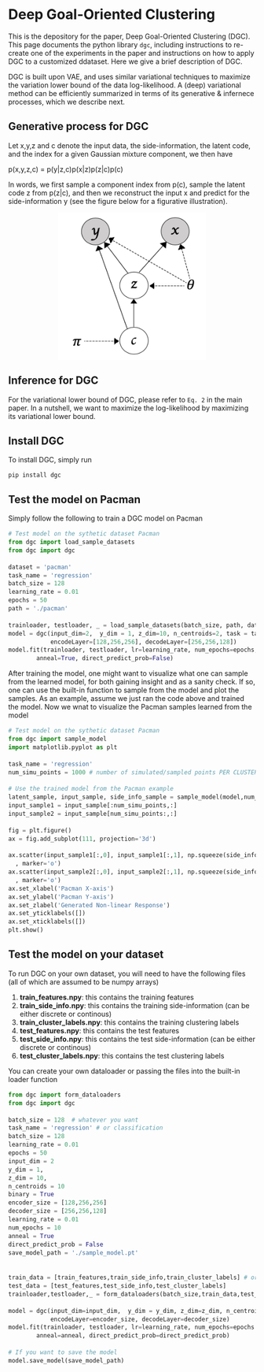 # Deep Goal-Oriented Clustering

This is the depository for the paper, Deep Goal-Oriented Clustering (DGC). This page documents the python library ```dgc```, including instructions to re-create one of the experiments in the paper and instructions on how to apply DGC to a customized ddataset. Here we give a brief description of DGC.

DGC is built upon VAE, and uses similar variational techniques to maximize the variation lower bound of the data log-likelihood. A (deep) variational method can be efficiently summarized in terms of its generative & infernece processes, which we describe next. 

## Generative process for DGC
Let x,y,z and c denote the input data, the side-information, the latent code, and the index for a given Gaussian mixture component, we then have

p(x,y,z,c) = p(y|z,c)p(x|z)p(z|c)p(c)

In words, we first sample a component index from p(c), sample the latent code z from p(z|c), and then we reconstruct the input x and predict for the side-information y (see the figure below for a figurative illustration). 

<p align="center">
<img align="middle" src="./bayesian_net.png" alt="DGC Generative Model" width="300" height="300" />
</p>


## Inference for DGC
For the variational lower bound of DGC, please refer to ```Eq. 2``` in the main paper. In a nutshell, we want to maximize the log-likelihood by maximizing its variational lower bound. 


## Install DGC
To install DGC, simply run
```shell
pip install dgc
```

## Test the model on Pacman
Simply follow the following to train a DGC model on Pacman
```python
# Test model on the sythetic dataset Pacman
from dgc import load_sample_datasets
from dgc import dgc

dataset = 'pacman'
task_name = 'regression'
batch_size = 128
learning_rate = 0.01
epochs = 50
path = './pacman'

trainloader, testloader, _ = load_sample_datasets(batch_size, path, dataset)
model = dgc(input_dim=2,  y_dim = 1, z_dim=10, n_centroids=2, task = task_name, binary=True,
            encodeLayer=[128,256,256], decodeLayer=[256,256,128])
model.fit(trainloader, testloader, lr=learning_rate, num_epochs=epochs,
        anneal=True, direct_predict_prob=False)
```
After training the model, one might want to visualize what one can sample from the learned model, for both gaining insight and as a sanity check. If so, one can use the built-in function to sample from the model and plot the samples. As an example, assume we just ran the code above and trained the model. Now we wnat to visualize the Pacman samples learned from the model
```python
# Test model on the sythetic dataset Pacman
from dgc import sample_model
import matplotlib.pyplot as plt

task_name = 'regression'
num_simu_points = 1000 # number of simulated/sampled points PER CLUSTER

# Use the trained model from the Pacman example
latent_sample, input_sample, side_info_sample = sample_model(model,num_simu_points,task_name)
input_sample1 = input_sample[:num_simu_points,:]
input_sample2 = input_sample[num_simu_points:,:]
 
fig = plt.figure()
ax = fig.add_subplot(111, projection='3d')

ax.scatter(input_sample1[:,0], input_sample1[:,1], np.squeeze(side_info_sample[0],-1) ,c="yellow"
  , marker='o')
ax.scatter(input_sample2[:,0], input_sample2[:,1], np.squeeze(side_info_sample[1],-1) ,c="purple"
  , marker='o')
ax.set_xlabel('Pacman X-axis')
ax.set_ylabel('Pacman Y-axis')
ax.set_zlabel('Generated Non-linear Response')
ax.set_yticklabels([])
ax.set_xticklabels([])
plt.show()
```



## Test the model on your dataset
To run DGC on your own dataset, you will need to have the following files (all of which are assumed to be numpy arrays)
1. **train_features.npy**: this contains the training features
2. **train_side_info.npy**: this contains the training side-information (can be either discrete or continous)
3. **train_cluster_labels.npy**: this contains the training clustering labels
4. **test_features.npy**: this contains the test features
5. **test_side_info.npy**: this contains the test side-information (can be either discrete or continous)
6. **test_cluster_labels.npy**: this contains the test clustering labels

You can create your own dataloader or passing the files into the built-in loader function
```python
from dgc import form_dataloaders
from dgc import dgc

batch_size = 128  # whatever you want
task_name = 'regression' # or classification
batch_size = 128
learning_rate = 0.01
epochs = 50
input_dim = 2
y_dim = 1,
z_dim = 10,
n_centroids = 10
binary = True
encoder_size = [128,256,256]
decoder_size = [256,256,128]
learning_rate = 0.01
num_epochs = 10
anneal = True
direct_predict_prob = False
save_model_path = './sample_model.pt'


train_data = [train_features,train_side_info,train_cluster_labels] # order matters here
test_data = [test_features,test_side_info,test_cluster_labels]
trainloader,testloader,_ = form_dataloaders(batch_size,train_data,test_data)

model = dgc(input_dim=input_dim,  y_dim = y_dim, z_dim=z_dim, n_centroids=n_centroids, task = task_name, binary=binary,
            encodeLayer=encoder_size, decodeLayer=decoder_size)
model.fit(trainloader, testloader, lr=learning_rate, num_epochs=epochs
        anneal=anneal, direct_predict_prob=direct_predict_prob)
        
# If you want to save the model
model.save_model(save_model_path)
```
